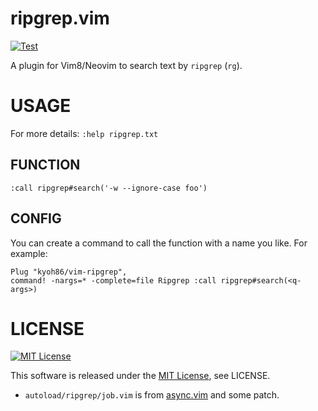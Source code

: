 # ripgrep.vim

[![Test](https://github.com/kyoh86/vim-ripgrep/actions/workflows/test.yml/badge.svg)](https://github.com/kyoh86/vim-ripgrep/actions/workflows/test.yml)

A plugin for Vim8/Neovim to search text by `ripgrep` (`rg`).

# USAGE

For more details: `:help ripgrep.txt`

## FUNCTION

```vim
:call ripgrep#search('-w --ignore-case foo')
```

## CONFIG

You can create a command to call the function with a name you like.
For example:

```vim
Plug "kyoh86/vim-ripgrep",
command! -nargs=* -complete=file Ripgrep :call ripgrep#search(<q-args>)
```

# LICENSE

[![MIT License](http://img.shields.io/badge/license-MIT-blue.svg)](http://www.opensource.org/licenses/MIT)

This software is released under the [MIT License](http://www.opensource.org/licenses/MIT), see LICENSE.

- `autoload/ripgrep/job.vim` is from [async.vim](https://github.com/prabirshrestha/async.vim) and some patch.

